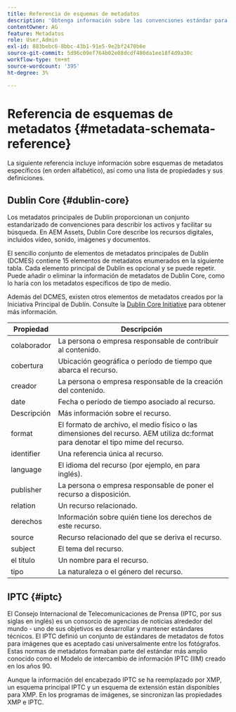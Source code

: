 ```yaml
---
title: Referencia de esquemas de metadatos
description: 'Obtenga información sobre las convenciones estándar para describir metadatos de recursos, incluidos Dublin Core, IPTC y otros esquemas de metadatos. '
contentOwner: AG
feature: Metadatos
role: User,Admin
exl-id: 883bebc6-8bbc-43b1-91e5-9e2bf2470b6e
source-git-commit: 5d96c09ef764b02e08dcdf480da1ee18f4d9a30c
workflow-type: tm+mt
source-wordcount: '395'
ht-degree: 3%

---
```


# Referencia de esquemas de metadatos {#metadata-schemata-reference}

La siguiente referencia incluye información sobre esquemas de metadatos específicos (en orden alfabético), así como una lista de propiedades y sus definiciones.

## Dublin Core {#dublin-core}

Los metadatos principales de Dublín proporcionan un conjunto estandarizado de convenciones para describir los activos y facilitar su búsqueda. En AEM Assets, Dublin Core describe los recursos digitales, incluidos vídeo, sonido, imágenes y documentos.

El sencillo conjunto de elementos de metadatos principales de Dublín (DCMES) contiene 15 elementos de metadatos enumerados en la siguiente tabla. Cada elemento principal de Dublín es opcional y se puede repetir. Puede añadir o eliminar la información de metadatos de Dublin Core, como lo haría con los metadatos específicos de tipo de medio.

Además del DCMES, existen otros elementos de metadatos creados por la Iniciativa Principal de Dublín. Consulte la [Dublin Core Initiative](http://dublincore.org/) para obtener más información.

| Propiedad | Descripción |
|---|---|
| colaborador | La persona o empresa responsable de contribuir al contenido. |
| cobertura | Ubicación geográfica o período de tiempo que abarca el recurso. |
| creador | La persona o empresa responsable de la creación del contenido. |
| date | Fecha o período de tiempo asociado al recurso. |
| Descripción | Más información sobre el recurso. |
| format | El formato de archivo, el medio físico o las dimensiones del recurso. AEM utiliza dc:format para denotar el tipo mime del recurso. |
| identifier | Una referencia única al recurso. |
| language | El idioma del recurso (por ejemplo, en para inglés). |
| publisher | La persona o empresa responsable de poner el recurso a disposición. |
| relation | Un recurso relacionado. |
| derechos | Información sobre quién tiene los derechos de este recurso. |
| source | Recurso relacionado del que se deriva el recurso. |
| subject | El tema del recurso. |
| el título | Un nombre para el recurso. |
| tipo | La naturaleza o el género del recurso. |

## IPTC {#iptc}

El Consejo Internacional de Telecomunicaciones de Prensa (IPTC, por sus siglas en inglés) es un consorcio de agencias de noticias alrededor del mundo - uno de sus objetivos es desarrollar y mantener estándares técnicos. El IPTC definió un conjunto de estándares de metadatos de fotos para imágenes que es aceptado casi universalmente entre los fotógrafos. Estas normas de metadatos formaban parte del estándar más amplio conocido como el Modelo de intercambio de información IPTC (IIM) creado en los años 90.

Aunque la información del encabezado IPTC se ha reemplazado por XMP, un esquema principal IPTC y un esquema de extensión están disponibles para XMP. En los programas de imágenes, se sincronizan las propiedades XMP e IPTC.
